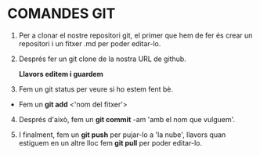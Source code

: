 # COMANDES GIT

1. Per a clonar el nostre repositori git,
	el primer que hem de fer és crear un
	repositori i un fitxer .md per poder editar-lo.
    
2. Després fer un git clone de la nostra 
	   URL de github.
    
    __Llavors editem i guardem__
    
3. Fem un git status per veure si 
	   ho estem fent bè.

+ Fem un __git add__ <'nom del fitxer'>

4. Després d'això, fem un __git commit__ -am 'amb el nom que vulguem'.
    
5. I finalment, fem un __git push__ per pujar-lo a 'la nube', llavors quan estiguem en un altre lloc fem __git pull__ per poder editar-lo.
